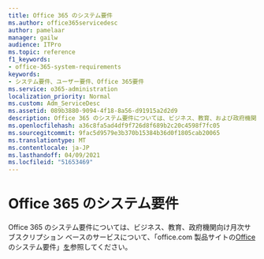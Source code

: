 ```yaml
---
title: Office 365 のシステム要件
ms.author: office365servicedesc
author: pamelaar
manager: gailw
audience: ITPro
ms.topic: reference
f1_keywords:
- office-365-system-requirements
keywords:
- システム要件、ユーザー要件、Office 365要件
ms.service: o365-administration
localization_priority: Normal
ms.custom: Adm_ServiceDesc
ms.assetid: 089b3880-9094-4f18-8a56-d91915a2d2d9
description: Office 365 のシステム要件については、ビジネス、教育、および政府機関向け月次サブスクリプション ベースのサービスについて、「office.com 製品サイトの Office のシステム要件」を参照してください。
ms.openlocfilehash: a36c8fa5ad4df9f726d8f689b2c20c4598f7fc05
ms.sourcegitcommit: 9fac5d9579e3b370b15384b36d0f1805cab20065
ms.translationtype: MT
ms.contentlocale: ja-JP
ms.lasthandoff: 04/09/2021
ms.locfileid: "51653469"
---
```

# <a name="office-365-system-requirements"></a>Office 365 のシステム要件

Office 365 のシステム要件については、ビジネス、教育、政府機関向け月次サブスクリプション ベースのサービスについて、「office.com 製品サイトの[Office](https://go.microsoft.com/fwlink/?LinkID=626095&amp;clcid=0x409)のシステム要件」[を](https://go.microsoft.com/fwlink/?LinkID=509817&amp;clcid=0x409)参照してください。 
  


